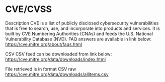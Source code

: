 # CVE/CVSS 

Description 
CVE is a list of publicly disclosed cybersecurity vulnerabilities that is free to search, use, and incorporate into products and services. It is built by CVE Numbering Authorities (CNAs) and feeds the U.S. National Vulnerability Database (NVD).
FAQ answers are available in link below:
https://cve.mitre.org/about/faqs.html 

CSV
CSV feed can be downloaded from link below:
https://cve.mitre.org/data/downloads/index.html

File retrieved is in format CSV raw https://cve.mitre.org/data/downloads/allitems.csv
